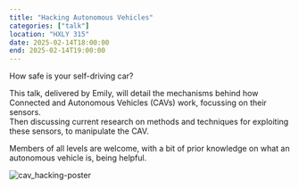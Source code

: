 ```yaml
---
title: "Hacking Autonomous Vehicles"
categories: ["talk"]
location: "HXLY 315"
date: 2025-02-14T18:00:00
end: 2025-02-14T19:00:00
---
```


How safe is your self-driving car?

<!--more-->

This talk, delivered by Emily, will detail the mechanisms behind how Connected and Autonomous Vehicles (CAVs) work, focussing on their sensors.\
Then discussing current research on methods and techniques for exploiting these sensors, to manipulate the CAV.

Members of all levels are welcome, with a bit of prior knowledge on what an autonomous vehicle is, being helpful.

![cav_hacking-poster](/images/20250214_1800_1900-poster.jpg)
